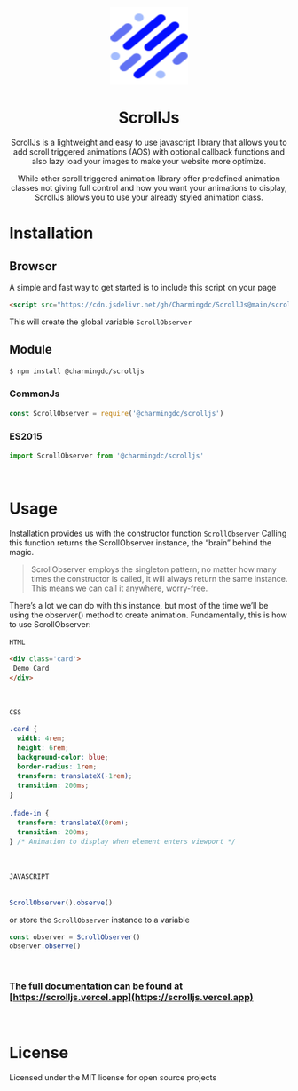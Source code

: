 <p align="center">
  <img src="https://github.com/Charmingdc/ScrollJs/blob/0dd4bd3f4113ba3e67ee2f0af75252fde3b43bf9/docs/images/scrollJs.svg" width="140px" height="140px" alt="ScrollJs icon" />
</p>

<h1 align="center"> ScrollJs </h1>
<p align="center"> ScrollJs is a lightweight and easy to use javascript library that allows you to add scroll triggered animations (AOS) with optional callback functions and also lazy load your images to make your website more optimize.
</p>

<p align="center">
While other scroll triggered animation library offer predefined animation classes not giving full control and how you want your animations to display, ScrollJs allows you to use your already styled animation class.
</p>

# Installation 

## Browser
A simple and fast way to get started is to include this script on your page

``` html
<script src="https://cdn.jsdelivr.net/gh/Charmingdc/ScrollJs@main/scroll.min.js"></script>
```
This will create the global variable `ScrollObserver`

## Module
``` bash
$ npm install @charmingdc/scrolljs
```


### CommonJs
``` js
const ScrollObserver = require('@charmingdc/scrolljs')
```

### ES2015
``` js
import ScrollObserver from '@charmingdc/scrolljs'
```

<br />

# Usage

Installation provides us with the constructor function `ScrollObserver` Calling this function returns the ScrollObserver instance, the “brain” behind the magic.
> ScrollObserver employs the singleton pattern; no matter how many times the constructor is called, it will always return the same instance. This means we can call it anywhere, worry-free.

There’s a lot we can do with this instance, but most of the time we’ll be using the observer() method to create animation. Fundamentally, this is how to use ScrollObserver:

`HTML`
``` html
<div class='card'>
 Demo Card
</div>
```

<br />

`CSS`
``` css
.card {
  width: 4rem;
  height: 6rem;
  background-color: blue;
  border-radius: 1rem;
  transform: translateX(-1rem);
  transition: 200ms;
}

.fade-in {
  transform: translateX(0rem);
  transition: 200ms;
} /* Animation to display when element enters viewport */
```

<br />

`JAVASCRIPT`
``` js

ScrollObserver().observe()
```
or store the `ScrollObserver` instance to a variable 

``` js
const observer = ScrollObserver()
observer.observe()
```

<br />

### The full documentation can be found at [https://scrolljs.vercel.app](https://scrolljs.vercel.app)

<br />

# License
Licensed under the MIT license for open source projects
